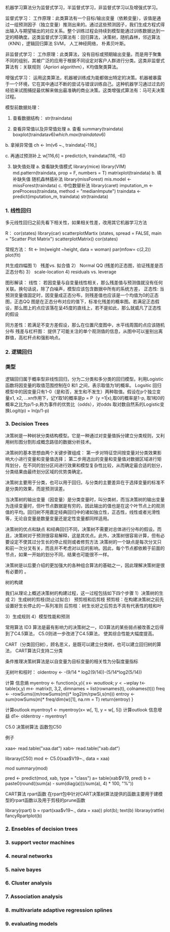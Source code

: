 

机器学习算法分为监督式学习，半监督式学习，非监督式学习以及增强式学习。

监督式学习：
工作原理：此类算法有一个目标/输出变量（依赖变量），该值是通过一组预测因子（独立变量）推测出来的。通过这些预测因子，我们生成方程式得出输入与期望输出的对应关系。整个训练过程会持续到模型能通过训练数据达到一定的精确度。这类监督式学习算法有：回归算法，决策树，随机森林，邻近算法（KNN），逻辑回归算法 SVM， 人工神经网络， 朴素贝叶斯。



非监督式学习：
工作原理：此类算法，没有目标或预期输出变量。而是用于聚集不同的组别，其被广泛的应用于根据不同设定对客户人群进行分类。这类非监督式算法有：关联规则（Apriori algorithm），K均值聚类算法。



增强式学习：
运用这类算法，机器被训练成为能都做出特定的决策。机器被暴露于一个环境，它在其中通过不断的尝试与错误训练自己。这种机器学习通过过去的经验来试图捕捉最优解来做出最准确的商业决策。这类增强式算法有：马可夫决策过程。

模型前数据处理：

1. 查看数据结构：
str(traindata)

2. 查看异常值以及异常值处理
a. 查看
summary(traindata)
boxplot(traindata$v6)
which.max(traindata$v6)

b. 拿掉异常值
ch <- lm(v6 ~., traindata[-116,]

c. 再通过预测补上
w[116,6] = predict(ch, traindata(116, -6])

3. 缺失值处理
 a. 查看缺失值模式
 library(mice)
 library(VIM)
 md.pattern(traindata, prop = F, numbers = T)
 matrixplot(traindata)
 b. 填补缺失值
 随机森林插补法
 library(missForest)
 mis.model <- missForest(traindata)
 c. 中位数替补法
 library(caret)
 imputation_m <- preProcess(traindata, method = "medianImpute")
 traindata <- predict(imputation_m, traindata)
 str(traindata)
 



### 1. 线性回归

多元线性回归之前先看下相关性，如果相关性差，改用其它机器学习方法

R：
	cor(states)
	library(car)
   	scatterplotMartix (states, spread = FALSE, main = "Scatter Plot Matrix")
   	scatterplotMatrix() 	cor(states)

常规方法：
	fit <- lm(weight ~height, data = woman)
	par(mfow= c(2,2))
	plot(fit)
	
共生成四幅图
1） 残差vs. 拟合值 
2） Normal QQ (残差的正态图，验证残差是否正态分布)
3） scale-location 4) residuals vs. leverage

图形解读：
线性： 若因变量与自变量线性相关，那么残差值与预测值就没有任何关联。换句话说，除了白噪声，模型应该包含数据中所有的系统方差，
正态性: 当预测变量值固定时，因变量成正态分布，则残差值也应该是一个均值为0的正态图，正态QQ 图是在正态分布对应的值下，标准化残差的概率图。若满足正态假设，那么图上的点应该落在呈45度的直线上，若不是如此，那么就威凡了正态性的假设

同方差性：若满足不变方差假设，那么在位置尺度图中，水平线周围的点应该随机分布
残差与杠杆图： 提供了可能关注的单个观测值的信息，从图中可以鉴别出离群值，高杠杆点和强影响点。

### 2. 逻辑回归
### 类型 ###
逻辑回归属于概率型非线性回归，分为二分类和多分类的回归模型。利用Logistic 函数将因变量的取值范围控制在0 和1 之间，表示取值为1的概率。 
Logsitic 回归模型中的因变量只有1-0（是和否，发生和不发生）两种取值。假设在p个独立变量x1, x2, ...xn作用下，记Y取1的概率是p = P（y =1|x),取0的概率是1-p, 取1和0的概率之比为p/1-p,称为事件的优势比（odds），对odds 取对数自然系的Logistic变换Logit(p) = ln(p/1-p)

### 3. Decision Trees

决策树是一种树状分类结构模型。它是一种通过对变量值拆分建立分类规则，又利用树形图分割形成概念路径的数据分析技术。

决策树的基本思想由两个关键步骤组成：
第一步对特征空间按变量对分类效果影响大小进行变量和变量值选择；
第二步用选出的变量和变量值对数据区域进行矩阵划分，在不同的划分区间进行效果和模型复杂性比较，从而确定最合适的划分，分类结果由最终划分区域的优势类确定。

决策树主要用于分类，也可以用于回归，与分类的主要差异在于选择变量的标准不是分类的效果，而是预测误差。

当决策树的输出变量（因变量）是分类变量时，叫分类树，而当决策树的输出变量为连续变量时，但叶节点数据是有穷的，因此输出的值也是在这个叶节点上的观测值的平均。回归树不用嘉定经典回归中的诸如独立性，正态性，线性或者光滑性等，无论自变量是数量变量还是定性变量都同样适用。

决策树的优点和缺点
和经典回归不同，决策树不需要对总体进行分布的假设。而且，决策树对于预测很容易解释，这是其优点。此外，决策树很容易计算，但有必要设定不使其过分生长的停止规则或者修剪方法
决策树的一个缺点是每次分叉只和前一次分叉有关，而且并不考虑对以后的影响。因此，每个节点都依赖于前面的节点，如果一开始的划分不同，结果也可能很不一样。

决策树是以后要介绍的更加强大的各种组合算法的基础之一，因此理解决策树是很有必要的 。

树的构建

我们从理论上概述决策树的构建过程，这一过程包括如下四个步骤
1）决策树的生成
2）生成树的剪枝(防止过拟合）
预剪枝和后剪枝
预剪枝：在构建决策树之前先设置好生长停止的一系列准则
后剪枝：树生长好之后剪去不具有代表性的枝和叶


3）生成规则
4）模型性能和预测

常用算法
ID3 算法是最有影响力的决策树之一，ID3算法的某些弱点被改善之后得到了C4.5算法， C5.0则进一步改进了C4.5算法， 使其综合性能大幅度提高。

CART（分类回归树），顾名思义，是既可以建立分类树，也可以建立回归树的算法， CART算法只支持二分类

条件推理决策树算法是以自变量为目标变量的相关性为分裂度量指标

无树叶和枝时：
oldentroy <- -(9/14 * log2(9/14))-(5/14*log2(5/14))

计算 信息熵
myentroy <- function(x,y){
x<- w$outlook; y<- w$play
t<- table(x,y)
m<- matrix(t, 3,2, dimnames = list(rownames(t), colnames(t)))
freq <- -rowSums((m/rowSums(m))* log2(m/rpwSi,s(m)))
entroy <- sum(rowSums(m)* freq/dim(w)[1], na.rm = T)
return(entroy)
}

计算outlook
myentroy1 <- myentroy(x= w[, 1], y = w[, 5])
计算outlook 信息增益
d1<- oldentroy - myentroy1


C5.0 决策树算法
函数包C50

例子

xaa<- read.table("xaa.dat")
xab<- read.table("xab.dat“）

libraray(C50)
mod <- C5.0(xaa$V19~., data = xaa)

mod
summary(mod)

pred <- predict(mod, xab, type = "class")
a= table(xab$V19, pred)
b = paste0(round((sum(a) - sum(diag(a)))/sum(a), 4) * 100, "%"))


CART算法
rpart函数
在rpart包中针对CART决策树算法提供的函数主要用于建模型的rpart函数以及用于剪枝的prune函数

library(rpart)
b = rpart(xaa$v19~., data = xaa))
plot(b); text(b)
libraray(rattle)
fancyRpartplot(b)
### 2. Ensebles of decision trees
### 3. support vector machines
### 4. neural networks
### 5. naive bayes
### 6. Cluster analysis
### 7. Association analysis
### 8. multivariate adaptive regression splines
### 9. evaluating models
